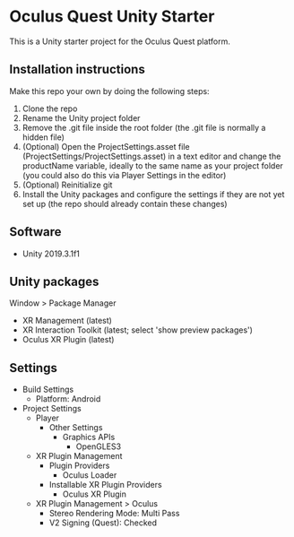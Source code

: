 # Oculus Quest Unity Starter

This is a Unity starter project for the Oculus Quest platform.

## Installation instructions

Make this repo your own by doing the following steps:

1. Clone the repo
2. Rename the Unity project folder
3. Remove the .git file inside the root folder (the .git file is normally a hidden file)
4. (Optional) Open the ProjectSettings.asset file (ProjectSettings/ProjectSettings.asset) in a text editor and change the productName variable, ideally to the same name as your project folder (you could also do this via Player Settings in the editor)
5. (Optional) Reinitialize git
6. Install the Unity packages and configure the settings if they are not yet set up (the repo should already contain these changes)

## Software

* Unity 2019.3.1f1

## Unity packages

Window > Package Manager

* XR Management (latest)
* XR Interaction Toolkit (latest; select 'show preview packages')
* Oculus XR Plugin (latest)

## Settings

* Build Settings
  * Platform: Android
* Project Settings
  * Player
    * Other Settings
      * Graphics APIs
        * OpenGLES3
  * XR Plugin Management
    * Plugin Providers
      * Oculus Loader
    * Installable XR Plugin Providers
      * Oculus XR Plugin
  * XR Plugin Management > Oculus
    * Stereo Rendering Mode: Multi Pass
    * V2 Signing (Quest): Checked